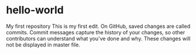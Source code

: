 # hello-world
My first repository
This is my first edit. On GitHub, saved changes are called commits.
Commit messages capture the history of your changes, so other contributors can understand what you’ve done and why. 
These changes will not be displayed in master file.
